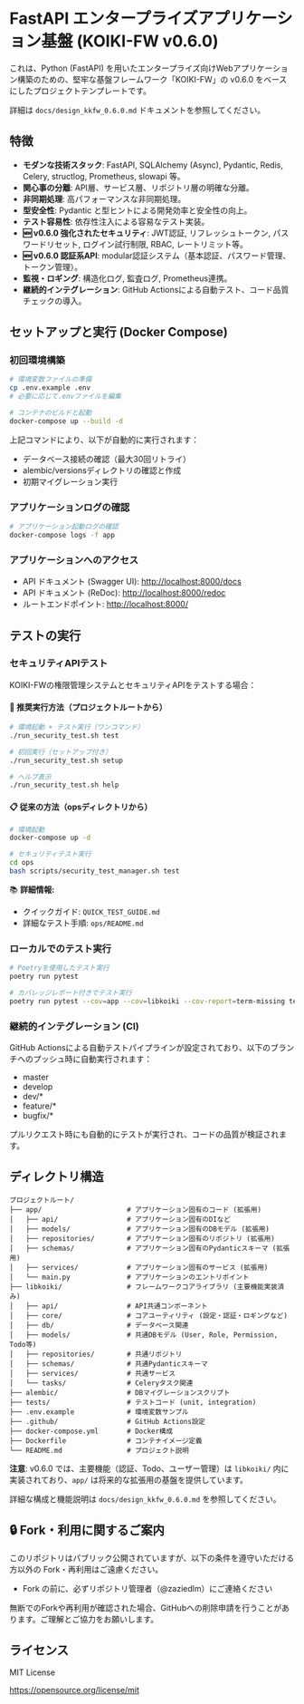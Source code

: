# FastAPI エンタープライズアプリケーション基盤 (KOIKI-FW v0.6.0)

これは、Python (FastAPI) を用いたエンタープライズ向けWebアプリケーション構築のための、堅牢な基盤フレームワーク「KOIKI-FW」の v0.6.0 をベースにしたプロジェクトテンプレートです。

詳細は `docs/design_kkfw_0.6.0.md` ドキュメントを参照してください。

## 特徴

*   **モダンな技術スタック**: FastAPI, SQLAlchemy (Async), Pydantic, Redis, Celery, structlog, Prometheus, slowapi 等。
*   **関心事の分離**: API層、サービス層、リポジトリ層の明確な分離。
*   **非同期処理**: 高パフォーマンスな非同期処理。
*   **型安全性**: Pydantic と型ヒントによる開発効率と安全性の向上。
*   **テスト容易性**: 依存性注入による容易なテスト実装。
*   **🆕 v0.6.0 強化されたセキュリティ**: JWT認証, リフレッシュトークン, パスワードリセット, ログイン試行制限, RBAC, レートリミット等。
*   **🆕 v0.6.0 認証系API**: modular認証システム（基本認証、パスワード管理、トークン管理）。
*   **監視・ロギング**: 構造化ログ, 監査ログ, Prometheus連携。
*   **継続的インテグレーション**: GitHub Actionsによる自動テスト、コード品質チェックの導入。

## セットアップと実行 (Docker Compose)

### 初回環境構築

```bash
# 環境変数ファイルの準備
cp .env.example .env
# 必要に応じて.envファイルを編集

# コンテナのビルドと起動
docker-compose up --build -d
```

上記コマンドにより、以下が自動的に実行されます：
- データベース接続の確認（最大30回リトライ）
- alembic/versionsディレクトリの確認と作成
- 初期マイグレーション実行

### アプリケーションログの確認

```bash
# アプリケーション起動ログの確認
docker-compose logs -f app
```

### アプリケーションへのアクセス

*   API ドキュメント (Swagger UI): [http://localhost:8000/docs](http://localhost:8000/docs)
*   API ドキュメント (ReDoc): [http://localhost:8000/redoc](http://localhost:8000/redoc)
*   ルートエンドポイント: [http://localhost:8000/](http://localhost:8000/)
## テストの実行

### セキュリティAPIテスト

KOIKI-FWの権限管理システムとセキュリティAPIをテストする場合：

#### 🚀 推奨実行方法（プロジェクトルートから）
```bash
# 環境起動 + テスト実行（ワンコマンド）
./run_security_test.sh test

# 初回実行（セットアップ付き）
./run_security_test.sh setup

# ヘルプ表示
./run_security_test.sh help
```

#### 📋 従来の方法（opsディレクトリから）
```bash
# 環境起動
docker-compose up -d

# セキュリティテスト実行
cd ops
bash scripts/security_test_manager.sh test
```

📚 **詳細情報:**
- クイックガイド: `QUICK_TEST_GUIDE.md`
- 詳細なテスト手順: `ops/README.md`

### ローカルでのテスト実行

```bash
# Poetryを使用したテスト実行
poetry run pytest

# カバレッジレポート付きでテスト実行
poetry run pytest --cov=app --cov=libkoiki --cov-report=term-missing tests/
```

### 継続的インテグレーション (CI)

GitHub Actionsによる自動テストパイプラインが設定されており、以下のブランチへのプッシュ時に自動実行されます：
- master
- develop
- dev/*
- feature/*
- bugfix/*

プルリクエスト時にも自動的にテストが実行され、コードの品質が検証されます。

## ディレクトリ構造

```
プロジェクトルート/
├── app/                     # アプリケーション固有のコード (拡張用)
│   ├── api/                 # アプリケーション固有のDIなど
│   ├── models/              # アプリケーション固有のDBモデル (拡張用)
│   ├── repositories/        # アプリケーション固有のリポジトリ (拡張用)
│   ├── schemas/             # アプリケーション固有のPydanticスキーマ (拡張用)
│   ├── services/            # アプリケーション固有のサービス (拡張用)
│   └── main.py              # アプリケーションのエントリポイント
├── libkoiki/                # フレームワークコアライブラリ (主要機能実装済み)
│   ├── api/                 # API共通コンポーネント
│   ├── core/                # コアユーティリティ (設定・認証・ロギングなど)
│   ├── db/                  # データベース関連
│   ├── models/              # 共通DBモデル (User, Role, Permission, Todo等)
│   ├── repositories/        # 共通リポジトリ
│   ├── schemas/             # 共通Pydanticスキーマ
│   ├── services/            # 共通サービス
│   └── tasks/               # Celeryタスク関連
├── alembic/                 # DBマイグレーションスクリプト
├── tests/                   # テストコード (unit, integration)
├── .env.example             # 環境変数サンプル
├── .github/                 # GitHub Actions設定
├── docker-compose.yml       # Docker構成
├── Dockerfile               # コンテナイメージ定義
└── README.md                # プロジェクト説明
```

**注意**: v0.6.0 では、主要機能（認証、Todo、ユーザー管理）は `libkoiki/` 内に実装されており、`app/` は将来的な拡張用の基盤を提供しています。

詳細な構成と機能説明は `docs/design_kkfw_0.6.0.md` を参照してください。

## 🔒 Fork・利用に関するご案内

このリポジトリはパブリック公開されていますが、以下の条件を遵守いただける方以外の Fork・再利用はご遠慮ください。

- Fork の前に、必ずリポジトリ管理者（@zaziedlm）にご連絡ください

無断でのForkや再利用が確認された場合、GitHubへの削除申請を行うことがあります。ご理解とご協力をお願いします。

## ライセンス

MIT License

https://opensource.org/license/mit
